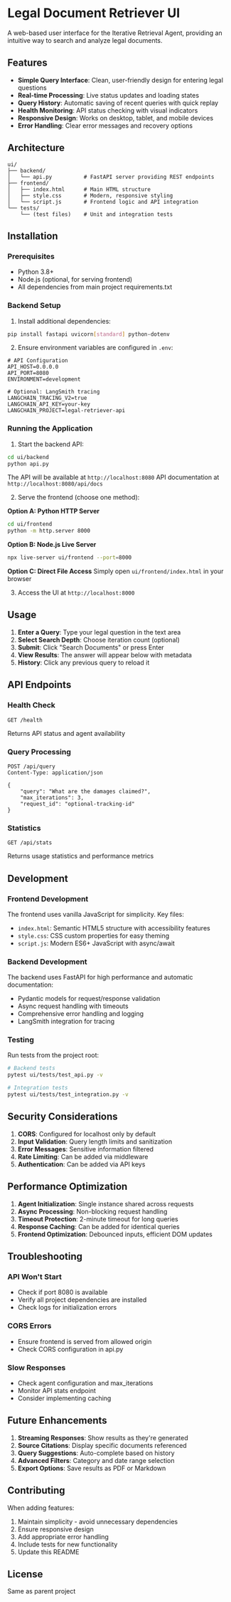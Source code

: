 # Legal Document Retriever UI

A web-based user interface for the Iterative Retrieval Agent, providing an intuitive way to search and analyze legal documents.

## Features

- **Simple Query Interface**: Clean, user-friendly design for entering legal questions
- **Real-time Processing**: Live status updates and loading states
- **Query History**: Automatic saving of recent queries with quick replay
- **Health Monitoring**: API status checking with visual indicators
- **Responsive Design**: Works on desktop, tablet, and mobile devices
- **Error Handling**: Clear error messages and recovery options

## Architecture

```
ui/
├── backend/
│   └── api.py          # FastAPI server providing REST endpoints
├── frontend/
│   ├── index.html      # Main HTML structure
│   ├── style.css       # Modern, responsive styling
│   └── script.js       # Frontend logic and API integration
└── tests/
    └── (test files)    # Unit and integration tests
```

## Installation

### Prerequisites

- Python 3.8+
- Node.js (optional, for serving frontend)
- All dependencies from main project requirements.txt

### Backend Setup

1. Install additional dependencies:
```bash
pip install fastapi uvicorn[standard] python-dotenv
```

2. Ensure environment variables are configured in `.env`:
```env
# API Configuration
API_HOST=0.0.0.0
API_PORT=8080
ENVIRONMENT=development

# Optional: LangSmith tracing
LANGCHAIN_TRACING_V2=true
LANGCHAIN_API_KEY=your-key
LANGCHAIN_PROJECT=legal-retriever-api
```

### Running the Application

1. Start the backend API:
```bash
cd ui/backend
python api.py
```

The API will be available at `http://localhost:8080`
API documentation at `http://localhost:8080/api/docs`

2. Serve the frontend (choose one method):

**Option A: Python HTTP Server**
```bash
cd ui/frontend
python -m http.server 8000
```

**Option B: Node.js Live Server**
```bash
npx live-server ui/frontend --port=8000
```

**Option C: Direct File Access**
Simply open `ui/frontend/index.html` in your browser

3. Access the UI at `http://localhost:8000`

## Usage

1. **Enter a Query**: Type your legal question in the text area
2. **Select Search Depth**: Choose iteration count (optional)
3. **Submit**: Click "Search Documents" or press Enter
4. **View Results**: The answer will appear below with metadata
5. **History**: Click any previous query to reload it

## API Endpoints

### Health Check
```
GET /health
```
Returns API status and agent availability

### Query Processing
```
POST /api/query
Content-Type: application/json

{
    "query": "What are the damages claimed?",
    "max_iterations": 3,
    "request_id": "optional-tracking-id"
}
```

### Statistics
```
GET /api/stats
```
Returns usage statistics and performance metrics

## Development

### Frontend Development

The frontend uses vanilla JavaScript for simplicity. Key files:

- `index.html`: Semantic HTML5 structure with accessibility features
- `style.css`: CSS custom properties for easy theming
- `script.js`: Modern ES6+ JavaScript with async/await

### Backend Development

The backend uses FastAPI for high performance and automatic documentation:

- Pydantic models for request/response validation
- Async request handling with timeouts
- Comprehensive error handling and logging
- LangSmith integration for tracing

### Testing

Run tests from the project root:

```bash
# Backend tests
pytest ui/tests/test_api.py -v

# Integration tests
pytest ui/tests/test_integration.py -v
```

## Security Considerations

1. **CORS**: Configured for localhost only by default
2. **Input Validation**: Query length limits and sanitization
3. **Error Messages**: Sensitive information filtered
4. **Rate Limiting**: Can be added via middleware
5. **Authentication**: Can be added via API keys

## Performance Optimization

1. **Agent Initialization**: Single instance shared across requests
2. **Async Processing**: Non-blocking request handling
3. **Timeout Protection**: 2-minute timeout for long queries
4. **Response Caching**: Can be added for identical queries
5. **Frontend Optimization**: Debounced inputs, efficient DOM updates

## Troubleshooting

### API Won't Start
- Check if port 8080 is available
- Verify all project dependencies are installed
- Check logs for initialization errors

### CORS Errors
- Ensure frontend is served from allowed origin
- Check CORS configuration in api.py

### Slow Responses
- Check agent configuration and max_iterations
- Monitor API stats endpoint
- Consider implementing caching

## Future Enhancements

1. **Streaming Responses**: Show results as they're generated
2. **Source Citations**: Display specific documents referenced
3. **Query Suggestions**: Auto-complete based on history
4. **Advanced Filters**: Category and date range selection
5. **Export Options**: Save results as PDF or Markdown

## Contributing

When adding features:
1. Maintain simplicity - avoid unnecessary dependencies
2. Ensure responsive design
3. Add appropriate error handling
4. Include tests for new functionality
5. Update this README

## License

Same as parent project